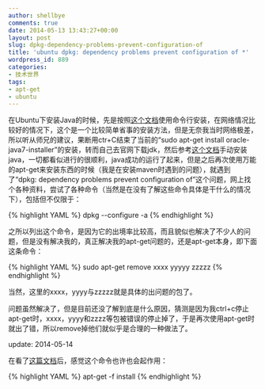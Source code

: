 ```yaml
---
author: shellbye
comments: true
date: 2014-05-13 13:43:27+00:00
layout: post
slug: dpkg-dependency-problems-prevent-configuration-of
title: 'ubuntu dpkg: dependency problems prevent configuration of *'
wordpress_id: 889
categories:
- 技术世界
tags:
- apt-get
- ubuntu
---
```


在Ubuntu下安装Java的时候，先是按照[这个文档](https://www.digitalocean.com/community/articles/how-to-install-java-on-ubuntu-with-apt-get)使用命令行安装，在网络情况比较好的情况下，这个是一个比较简单省事的安装方法，但是无奈我当时网络极差，所以听从师兄的建议，果断用ctr+C结束了当前的“sudo apt-get install oracle-java7-installer”的安装，转而自己去官网下载jdk，然后参考[这个文档](http://www.wikihow.com/Install-Oracle-Java-JDK-on-Ubuntu-Linux)手动安装java，一切都看似进行的很顺利，java成功的运行了起来，但是之后再次使用万能的apt-get来安装东西的时候（我是在安装maven时遇到的问题），就遇到了“dpkg: dependency problems prevent configuration of”这个问题，网上找个各种资料，尝试了各种命令（当然是在没有了解这些命令具体是干什么的情况下），包括但不仅限于：

{% highlight YAML %}
dpkg --configure -a 
{% endhighlight %}

之所以列出这个命令，是因为它的出境率比较高，而且貌似也解决了不少人的问题，但是没有解决我的，真正解决我的apt-get问题的，还是apt-get本身，即下面这条命令：

{% highlight YAML %}
sudo apt-get remove xxxx yyyyy zzzzz
{% endhighlight %}

当然，这里的xxxx，yyyy与zzzzz就是具体的出问题的包了。

问题虽然解决了，但是目前还没了解到底是什么原因，猜测是因为我ctrl+c停止apt-get时，xxxx，yyyy和zzzz等包被错误的停止掉了，于是再次使用apt-get时就出了错，所以remove掉他们就似乎是合理的一种做法了。

update: 2014-05-14

在看了[这篇文档](https://help.ubuntu.com/community/AptGet/Howto)后，感觉这个命令也许也会起作用：

{% highlight YAML %}
apt-get -f install
{% endhighlight %}

